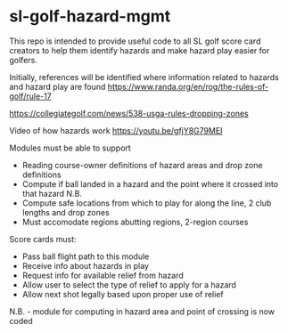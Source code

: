# sl-golf-hazard-mgmt
This repo is intended to provide useful code to all SL golf score card creators to help them identify hazards and make hazard play easier for golfers.


Initially, references will be identified where information related to hazards and hazard play are found
https://www.randa.org/en/rog/the-rules-of-golf/rule-17

https://collegiategolf.com/news/538-usga-rules-dropping-zones


Video of how hazards work
https://youtu.be/gfjY8G79MEI

Modules must be able to support  
- Reading course-owner definitions of hazard areas and drop zone definitions
- Compute if ball landed in a hazard and the point where it crossed into that hazard N.B.
- Compute safe locations from which to play for along the line, 2 club lengths and drop zones
- Must accomodate regions abutting regions, 2-region courses

Score cards must:
- Pass ball flight path to this module
- Receive info about hazards in play
- Request info for available relief from hazard
- Allow user to select the type of relief to apply for a hazard
- Allow next shot legally based upon proper use of relief


N.B. - module for computing in hazard area and point of crossing is now coded
